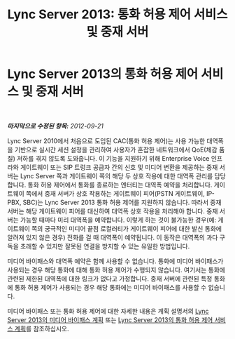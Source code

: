 ﻿---
title: 'Lync Server 2013: 통화 허용 제어 서비스 및 중재 서버'
TOCTitle: 통화 허용 제어 서비스 및 중재 서버
ms:assetid: 76faccdc-67d0-4c8b-8e47-1e23c93b02c6
ms:mtpsurl: https://technet.microsoft.com/ko-kr/library/Gg398585(v=OCS.15)
ms:contentKeyID: 49304083
ms.date: 08/24/2015
mtps_version: v=OCS.15
ms.translationtype: HT
---

# Lync Server 2013의 통화 허용 제어 서비스 및 중재 서버

 

_**마지막으로 수정된 항목:** 2012-09-21_

Lync Server 2010에서 처음으로 도입된 CAC(통화 허용 제어)는 사용 가능한 대역폭을 기반으로 실시간 세션 설정을 관리하여 사용자가 혼잡한 네트워크에서 QoE(체감 품질) 저하를 겪지 않도록 도와줍니다. 이 기능을 지원하기 위해 Enterprise Voice 인프라와 게이트웨이 또는 SIP 트렁크 공급자 간의 신호 및 미디어 변환을 제공하는 중재 서버는 Lync Server 쪽과 게이트웨이 쪽의 해당 두 상호 작용에 대한 대역폭 관리를 담당합니다. 통화 허용 제어에서 통화를 종료하는 엔터티는 대역폭 예약을 처리합니다. 게이트웨이 쪽에서 중재 서버가 상호 작용하는 게이트웨이 피어(PSTN 게이트웨이, IP-PBX, SBC)는 Lync Server 2013 통화 허용 제어를 지원하지 않습니다. 따라서 중재 서버는 해당 게이트웨이 피어를 대신하여 대역폭 상호 작용을 처리해야 합니다. 중재 서버는 가능할 때마다 미리 대역폭을 예약합니다. 이렇게 하는 것이 불가능한 경우(예: 게이트웨이 쪽의 궁극적인 미디어 끝점 로컬러티가 게이트웨이 피어에 대한 발신 통화에 알려져 있지 않은 경우) 전화를 걸 때 대역폭이 예약됩니다. 이 동작은 대역폭의 과다 구독을 초래할 수 있지만 잘못된 연결을 방지할 수 있는 유일한 방법입니다.

미디어 바이패스와 대역폭 예약은 함께 사용할 수 없습니다. 통화에 미디어 바이패스가 사용되는 경우 해당 통화에 대해 통화 허용 제어가 수행되지 않습니다. 여기서는 통화에 관련된 제한된 대역폭에 대한 링크가 없다고 가정합니다. 중재 서버에 관련된 특정 통화에 통화 허용 제어가 사용되는 경우 해당 통화에는 미디어 바이패스를 사용할 수 없습니다.

미디어 바이패스 또는 통화 허용 제어에 대한 자세한 내용은 계획 설명서의 [Lync Server 2013의 미디어 바이패스 계획](lync-server-2013-planning-for-media-bypass.md) 또는 [Lync Server 2013의 통화 허용 제어 서비스 계획](lync-server-2013-planning-for-call-admission-control.md)를 참조하십시오.

